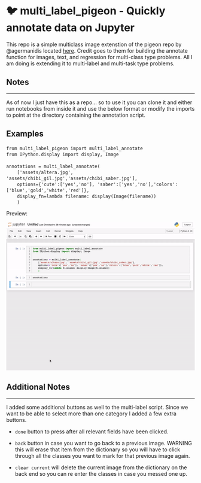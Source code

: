 🐦 multi_label_pigeon - Quickly annotate data on Jupyter
========================

This repo is a simple multiclass image extenstion of the pigeon repo by
@agermanidis located [here](https://github.com/agermanidis/pigeon). Credit goes to them for building
the annotate function for images, text, and regression for multi-class type problems. All I am doing is extending it to multi-label and multi-task type problems.

## Notes
__________
As of now I just have this as a repo... so to use it you can clone it and either run notebooks from inside it and use the below format or modify the imports to point at the directory containing the annotation script.


Examples
-----
```
from multi_label_pigeon import multi_label_annotate
from IPython.display import display, Image

annotations = multi_label_annotate(
    ['assets/altera.jpg', 'assets/chibi_gil.jpg','assets/chibi_saber.jpg'],
    options={'cute':['yes','no'], 'saber':['yes','no'],'colors':['blue','gold','white','red']},
    display_fn=lambda filename: display(Image(filename))
    )
```
Preview:

![alt text](/assets/sample_usage4.gif)

## Additional Notes
____
I added some additional buttons as well to the multi-label script. Since we want to be able to select more than one category I added a few extra buttons.

- `done` button to press after all relevant fields have been clicked. 

- `back` button in case you want to go back to a previous image. WARNING this will erase that item from the dictionary so you will have to click through all the classes you want to mark for that previous image again. 

- `clear current` will delete the current image from the dictionary on the back end so you can re enter the classes in case you messed one up.
